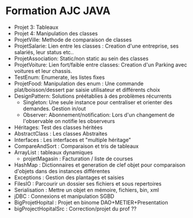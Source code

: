Formation AJC JAVA
=====================

- Projet 3: Tableaux
- Projet 4: Manipulation des classes
- ProjetVille: Methode de comparaison de classes
- ProjetSalarie: Lien entre les classes : Creation d'une entreprise, ses salariés, leur status etc..
- ProjetAssociation: Static/non static au sein des classes
- ProjetVoiture: Lien fort/faible entre classes: Creation d'un Parking avec voitures et leur chassis.
- TestEnum: Enumerate, les listes fixes
- ProjetFood: Manipulation des enum : Une commande plat/boisson/dessert par saisie utilisateur et différents choix
- DesignPattern: Solutions préétablies à des problèmes récurrents
	- Singleton: Une seule instance pour centraliser et orienter des demandes. Gestion in/out 
	- Observer: Abonnement/notification: Lors d'un changement de l'observable on notifie les observeurs
- Héritages: Test des classes héritées
- AbstractClass : Les classes Abstraites
- Interfaces : Les interfaces et "multiple héritage"
- CompareAndSort : Comparaison et tris de tableaux
- ArrayList : tableaux dynamiques
	- projetMagasin : Facturation / liste de courses
- HashMap : Dictionnaires et generation de clef objet pour comparaison d'objets dans des instances différentes
- Exceptions : Gestion des plantages et saisies
- FilesIO : Parcourir un dossier ses fichiers et sous repertoires
- Serialisation : Mettre un objet en mémoire, fichiers, bin, xml
- jDBC : Connexions et manipulation SGBD
- BigProjetHopital : Projet en binome DAO+METIER+Presentation
- bigProjectHopitalSrc : Correction/projet du prof ??
